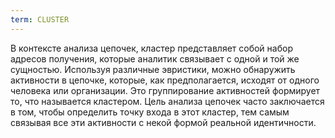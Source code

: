 ```yaml
---
term: CLUSTER
---
```


В контексте анализа цепочек, кластер представляет собой набор адресов получения, которые аналитик связывает с одной и той же сущностью. Используя различные эвристики, можно обнаружить активности в цепочке, которые, как предполагается, исходят от одного человека или организации. Это группирование активностей формирует то, что называется кластером. Цель анализа цепочек часто заключается в том, чтобы определить точку входа в этот кластер, тем самым связывая все эти активности с некой формой реальной идентичности.